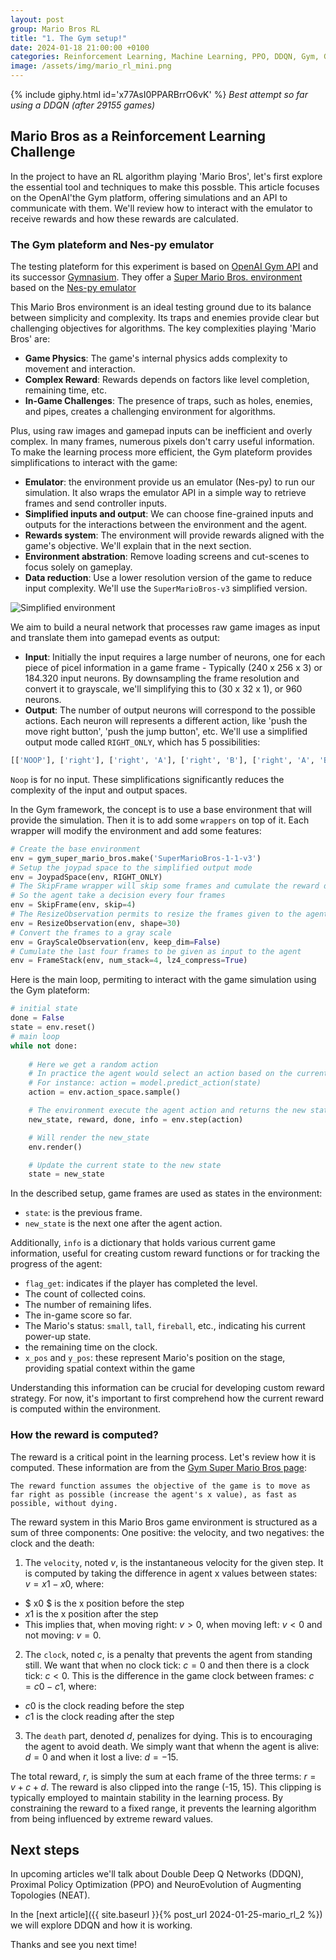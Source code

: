 ```yaml
---
layout: post
group: Mario Bros RL
title: "1. The Gym setup!"
date: 2024-01-18 21:00:00 +0100
categories: Reinforcement Learning, Machine Learning, PPO, DDQN, Gym, Gymnasium
image: /assets/img/mario_rl_mini.png
---
```


<!-- https://giphy.com/gifs/x77AsI0PPARBrrO6vK -->
{% include giphy.html id='x77AsI0PPARBrrO6vK' %}
*Best attempt so far using a DDQN (after 29155 games)*

## Mario Bros as a Reinforcement Learning Challenge

In the project to have an RL algorithm playing 'Mario Bros', let's first explore the essential tool and techniques to make this possble.
This article focuses on the OpenAI'the Gym platform, offering simulations and an API to communicate with them.
We'll review how to interact with the emulator to receive rewards and how these rewards are calculated. 

### The Gym plateform and Nes-py emulator

The testing plateform for this experiment is based on [OpenAI Gym API](https://www.gymlibrary.dev/index.html) and its successor [Gymnasium](https://gymnasium.farama.org/).
They offer a [Super Mario Bros. environment](https://pypi.org/project/gym-super-mario-bros/) based on the [Nes-py emulator](https://github.com/Kautenja/nes-py)

This Mario Bros environment is an ideal testing ground due to its balance between simplicity and complexity.
Its traps and enemies provide clear but challenging objectives for algorithms.
The key complexities playing 'Mario Bros' are:

- **Game Physics**: The game's internal physics adds complexity to movement and interaction.
- **Complex Reward**: Rewards depends on factors like level completion, remaining time, etc.
- **In-Game Challenges**: The presence of traps, such as holes, enemies, and pipes, creates a challenging environment for algorithms.

Plus, using raw images and gamepad inputs can be inefficient and overly complex.
In many frames, numerous pixels don't carry useful information. 
To make the learning process more efficient, the Gym plateform provides simplifications to interact with the game:

- **Emulator**: the environment provide us an emulator (Nes-py) to run our simulation.
It also wraps the emulator API in a simple way to retrieve frames and send controller inputs.
- **Simplified inputs and output**: We can choose fine-grained inputs and outputs for the interactions between the environment and the agent. 
- **Rewards system**: The environment will provide rewards aligned with the game's objective. We'll explain that in the next section.
- **Environment abstration**: Remove loading screens and cut-scenes to focus solely on gameplay.
- **Data reduction**: Use a lower resolution version of the game to reduce input complexity. We'll use the `SuperMarioBros-v3` simplified version.

![Simplified environment](https://pypi-camo.freetls.fastly.net/51975e7cc634efb02ed92acfb56368733b25f4d9/68747470733a2f2f757365722d696d616765732e67697468756275736572636f6e74656e742e636f6d2f323138343436392f34303934383831372d33636436363030612d363833302d313165382d386162622d3963656536613331643337372e706e67)

We aim to build a neural network that processes raw game images as input and translate them into gamepad events as output:
- **Input**: Initially the input requires a large number of neurons, one for each piece of picel information in a game frame -
Typically (240 x 256 x 3) or 184.320 input neurons.
By downsampling the frame resolution and convert it to grayscale, we'll simplifying this to (30 x 32 x 1), or 960 neurons.
- **Output**: The number of output neurons will correspond to the possible actions. 
Each neuron will represents a different action, like 'push the move right button', 'push the jump button', etc.
We'll use a simplified output mode called `RIGHT_ONLY`, which has 5 possibilities: 
```python
[['NOOP'], ['right'], ['right', 'A'], ['right', 'B'], ['right', 'A', 'B']]
```
`Noop` is for no input. 
These simplifications significantly reduces the complexity of the input and output spaces.

In the Gym framework, the concept is to use a base environment that will provide the simulation.
Then it is to add some `wrappers` on top of it.
Each wrapper will modify the environment and add some features:

```python
# Create the base environment
env = gym_super_mario_bros.make('SuperMarioBros-1-1-v3')
# Setup the joypad space to the simplified output mode
env = JoypadSpace(env, RIGHT_ONLY)
# The SkipFrame wrapper will skip some frames and cumulate the reward during these frames.
# So the agent take a decision every four frames
env = SkipFrame(env, skip=4)
# The ResizeObservation permits to resize the frames given to the agent, keeping the ration and setting the width to 30px
env = ResizeObservation(env, shape=30)
# Convert the frames to a gray scale
env = GrayScaleObservation(env, keep_dim=False)
# Cumulate the last four frames to be given as input to the agent
env = FrameStack(env, num_stack=4, lz4_compress=True)
```

Here is the main loop, permiting to interact with the game simulation using the Gym plateform:

```python
# initial state
done = False
state = env.reset()
# main loop
while not done: 
    
    # Here we get a random action 
    # In practice the agent would select an action based on the current state
    # For instance: action = model.predict_action(state)
    action = env.action_space.sample()

    # The environment execute the agent action and returns the new state, the reward and whether the game is over
    new_state, reward, done, info = env.step(action)

    # Will render the new_state
    env.render()

    # Update the current state to the new state
    state = new_state
```

In the described setup, game frames are used as states in the environment:
- `state`: is the previous frame.
- `new_state` is the next one after the agent action.

Additionally, `info` is a dictionary that holds various current game information, useful for creating custom reward functions or for tracking the progress of the agent:
- `flag_get`: indicates if the player has completed the level.
- The count of collected coins.
- The number of remaining lifes.
- The in-game score so far.
- The Mario's status: `small`, `tall`, `fireball`, etc., indicating his current power-up state.
- the remaining time on the clock.
- `x_pos` and `y_pos`: these represent Mario's position on the stage, providing spatial context within the game

Understanding this information can be crucial for developing custom reward strategy.
For now, it's important to first comprehend how the current reward is computed within the environment.

### How the reward is computed?

The reward is a critical point in the learning process.
Let's review how it is computed.
These information are from the [Gym Super Mario Bros page](https://pypi.org/project/gym-super-mario-bros/):

    The reward function assumes the objective of the game is to move as far right as possible (increase the agent's x value), as fast as possible, without dying.

The reward system in this Mario Bros game environment is structured as a sum of three components:
One positive: the velocity, and two negatives: the clock and the death:

1. The `velocity`, noted $v$, is the instantaneous velocity for the given step. It is computed by taking the difference in agent x values between states: $v = x1 - x0$, where:
  - $ x0 $ is the x position before the step
  - $x1$ is the x position after the step
  - This implies that, when moving right: $v > 0$, when moving left: $v < 0$ and not moving: $v = 0$.

2. The `clock`, noted $c$, is a penalty that prevents the agent from standing still.
We want that when no clock tick: $c = 0$ and then there is a clock tick: $c < 0$.
This is the difference in the game clock between frames: $c = c0 - c1$, where:
  - $c0$ is the clock reading before the step
  - $c1$ is the clock reading after the step

3. The `death` part, denoted $d$, penalizes for dying. This is to encouraging the agent to avoid death. We simply want that whenn the agent is alive: $d = 0$ and when it lost a live: $d = -15$. 

The total reward, $r$, is simply the sum at each frame of the three terms: $r = v + c + d$.
The reward is also clipped into the range (-15, 15). 
This clipping is typically employed to maintain stability in the learning process.
By constraining the reward to a fixed range, it prevents the learning algorithm from being influenced by extreme reward values.

## Next steps

In upcoming articles we'll talk about Double Deep Q Networks (DDQN), Proximal Policy Optimization (PPO) and NeuroEvolution of Augmenting Topologies (NEAT).

In the [next article]({{ site.baseurl }}{% post_url 2024-01-25-mario_rl_2 %}) we will explore DDQN and how it is working.

Thanks and see you next time!